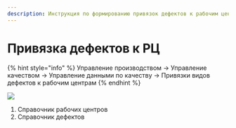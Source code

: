 ```yaml
---
description: Инструкция по формированию привязок дефектов к рабочим центрам
---
```


# Привязка дефектов к РЦ

{% hint style="info" %}
Управление производством → Управление качеством → Управление данными по качеству → Привязки видов дефектов к рабочим центрам
{% endhint %}

![](<../../.gitbook/assets/image (23).png>)

1. Справочник рабочих центров
2. Справочник дефектов
